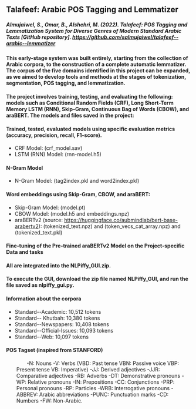 ## Talafeef: Arabic POS Tagging and Lemmatizer

##### Almujaiwel, S., Omar, B., Alshehri, M. (2022). Talafeef: POS Tagging and Lemmatization System for Diverse Genres of Modern Standard Arabic Texts [GitHub repository]. https://github.com/salmujaiwel/talafeef--arabic--lemmatizer

#### This early-stage system was built entirely, starting from the collection of Arabic corpora, to the construction of a complete automatic lemmatizer. The corpus of the five domains identified in this project can be expanded, as we aimed to develop tools and methods at the stages of tokenization, segmentation, POS tagging, and lemmatization.

#### The project involves training, testing, and evaluating the following: models such as Conditional Random Fields (CRF), Long Short-Term Memory LSTM (RNN), Skip-Gram, Continuous Bag of Words (CBOW), and araBERT. The models and files saved in the project:
#### Trained, tested, evaluated models using specific evaluation metrics (accuracy, precision, recall, F1-score).
  - CRF Model: (crf_model.sav)
  - LSTM (RNN) Model: (rnn-model.h5)
#### N-Gram Model 
  - N-Gram Model: (tag2index.pkl and word2index.pkl)
#### Word embeddings using Skip-Gram, CBOW, and araBERT:
  - Skip-Gram Model: (model.pt)
  - CBOW Model: (model.h5 and embeddings.npz)
  - araBERTv2 (source: https://huggingface.co/aubmindlab/bert-base-arabertv2): (tokenized_text.npz) and (token_vecs_cat_array.npz) and (tokenized_text.pkl)
#### Fine-tuning of the Pre-trained araBERTv2 Model on the Project-specific Data and tasks

#### All are integrated into the NLPiffy_GUI.zip. 
#### To execute the GUI, download the zip file named NLPiffy_GUI, and run the file saved as nlpiffy_gui.py.

#### Information about the corpora
  - Standard--Academic: 10,512 tokens
  - Standard-- Khutbah: 10,380 tokens
  - Standard--Newspapers: 10,408 tokens
  - Standard--Official-Issues: 10,093 tokens
  - Standard--Web: 10,097 tokens

#### POS Tagset (inspired from STANFORD)
<p style="text-indent: 2em; margin-left: 2em;">-N: Nouns -V: Verbs (VBD: Past tense VBN: Passive voice VBP: Present tense VB: Imperative) -JJ: Derived adjectives -JJR: Comparative adjectives -RB: Adverbs -DT: Demonstrative pronouns -WP: Relative pronouns -IN: Prepositions -CC: Conjunctions -PRP: Personal pronouns -RP: Particles -WRB: Interrogative pronouns -ABBREV: Arabic abbreviations -PUNC: Punctuation marks -CD: Numbers -FW: Non-Arabic.</p>
